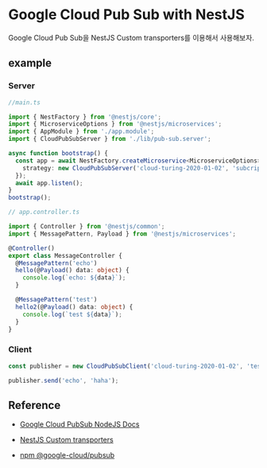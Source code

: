 # Google Cloud Pub Sub with NestJS

Google Cloud Pub Sub을 NestJS Custom transporters를 이용해서 사용해보자.

## example

### Server

```typescript
//main.ts

import { NestFactory } from '@nestjs/core';
import { MicroserviceOptions } from '@nestjs/microservices';
import { AppModule } from './app.module';
import { CloudPubSubServer } from './lib/pub-sub.server';

async function bootstrap() {
  const app = await NestFactory.createMicroservice<MicroserviceOptions>(AppModule, {
    strategy: new CloudPubSubServer('cloud-turing-2020-01-02', 'subcription-name'),
  });
  await app.listen();
}
bootstrap();
```

```typescript
// app.controller.ts

import { Controller } from '@nestjs/common';
import { MessagePattern, Payload } from '@nestjs/microservices';

@Controller()
export class MessageController {
  @MessagePattern('echo')
  hello(@Payload() data: object) {
    console.log(`echo: ${data}`);
  }

  @MessagePattern('test')
  hello2(@Payload() data: object) {
    console.log(`test ${data}`);
  }
}
```

### Client

```typescript
const publisher = new CloudPubSubClient('cloud-turing-2020-01-02', 'test_event');

publisher.send('echo', 'haha');
```

## Reference

- [Google Cloud PubSub NodeJS Docs](https://cloud.google.com/nodejs/docs/reference/pubsub/latest)

- [NestJS Custom transporters](https://docs.nestjs.com/microservices/custom-transport)

- [npm @google-cloud/pubsub](https://www.npmjs.com/package/@google-cloud/pubsub)
